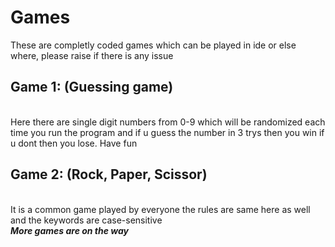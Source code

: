 # Games
These are completly coded games which can be played in ide or else where, please raise if there is any issue <br> 
<h2>Game 1: (Guessing game)</h2> <br>
Here there are single digit numbers from 0-9 which will be randomized each time you run the program and if u guess the number in 3 trys then you win if u dont then you lose.
Have fun<br>
<h2>Game 2: (Rock, Paper, Scissor)</h2> <br>
It is a common game played by everyone the rules are same here as well and the keywords are case-sensitive <br>
<b><i>More games are on the way</i></b>
